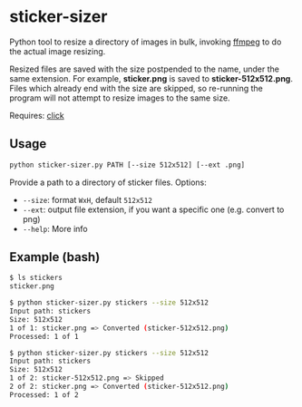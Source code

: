 # sticker-sizer

Python tool to resize a directory of images in bulk, invoking [ffmpeg](https://ffmpeg.org/) to do the actual image resizing.

Resized files are saved with the size postpended to the name, under the same extension. For example, **sticker.png** is saved to **sticker-512x512.png**. Files which already end with the size are skipped, so re-running the program will not attempt to resize images to the same size.

Requires: [click](https://click.palletsprojects.com/)

## Usage

```bash
python sticker-sizer.py PATH [--size 512x512] [--ext .png]
```

Provide a path to a directory of sticker files. Options:

- `--size`: format `WxH`, default `512x512`
- `--ext`: output file extension, if you want a specific one (e.g. convert to png)
- `--help`: More info

## Example (bash)

```bash
$ ls stickers
sticker.png

$ python sticker-sizer.py stickers --size 512x512
Input path: stickers
Size: 512x512
1 of 1: sticker.png => Converted (sticker-512x512.png)
Processed: 1 of 1

$ python sticker-sizer.py stickers --size 512x512
Input path: stickers
Size: 512x512
1 of 2: sticker-512x512.png => Skipped
2 of 2: sticker.png => Converted (sticker-512x512.png)
Processed: 1 of 2
```
